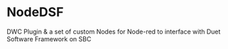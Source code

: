 # NodeDSF
DWC Plugin &amp; a set of custom Nodes for Node-red to interface with Duet Software Framework on SBC
